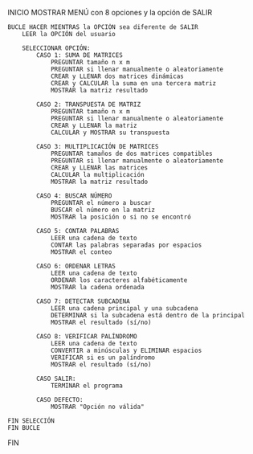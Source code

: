 INICIO
    MOSTRAR MENÚ con 8 opciones y la opción de SALIR
    
    BUCLE HACER MIENTRAS la OPCIÓN sea diferente de SALIR
        LEER la OPCIÓN del usuario
        
        SELECCIONAR OPCIÓN:
            CASO 1: SUMA DE MATRICES
                PREGUNTAR tamaño n x m
                PREGUNTAR si llenar manualmente o aleatoriamente
                CREAR y LLENAR dos matrices dinámicas
                CREAR y CALCULAR la suma en una tercera matriz
                MOSTRAR la matriz resultado
            
            CASO 2: TRANSPUESTA DE MATRIZ
                PREGUNTAR tamaño n x m
                PREGUNTAR si llenar manualmente o aleatoriamente
                CREAR y LLENAR la matriz
                CALCULAR y MOSTRAR su transpuesta
            
            CASO 3: MULTIPLICACIÓN DE MATRICES
                PREGUNTAR tamaños de dos matrices compatibles
                PREGUNTAR si llenar manualmente o aleatoriamente
                CREAR y LLENAR las matrices
                CALCULAR la multiplicación
                MOSTRAR la matriz resultado
            
            CASO 4: BUSCAR NÚMERO
                PREGUNTAR el número a buscar
                BUSCAR el número en la matriz
                MOSTRAR la posición o si no se encontró
            
            CASO 5: CONTAR PALABRAS
                LEER una cadena de texto
                CONTAR las palabras separadas por espacios
                MOSTRAR el conteo
            
            CASO 6: ORDENAR LETRAS
                LEER una cadena de texto
                ORDENAR los caracteres alfabéticamente
                MOSTRAR la cadena ordenada
            
            CASO 7: DETECTAR SUBCADENA
                LEER una cadena principal y una subcadena
                DETERMINAR si la subcadena está dentro de la principal
                MOSTRAR el resultado (sí/no)
            
            CASO 8: VERIFICAR PALÍNDROMO
                LEER una cadena de texto
                CONVERTIR a minúsculas y ELIMINAR espacios
                VERIFICAR si es un palíndromo
                MOSTRAR el resultado (sí/no)
            
            CASO SALIR:
                TERMINAR el programa
            
            CASO DEFECTO:
                MOSTRAR "Opción no válida"
                
    FIN SELECCIÓN
    FIN BUCLE
FIN
